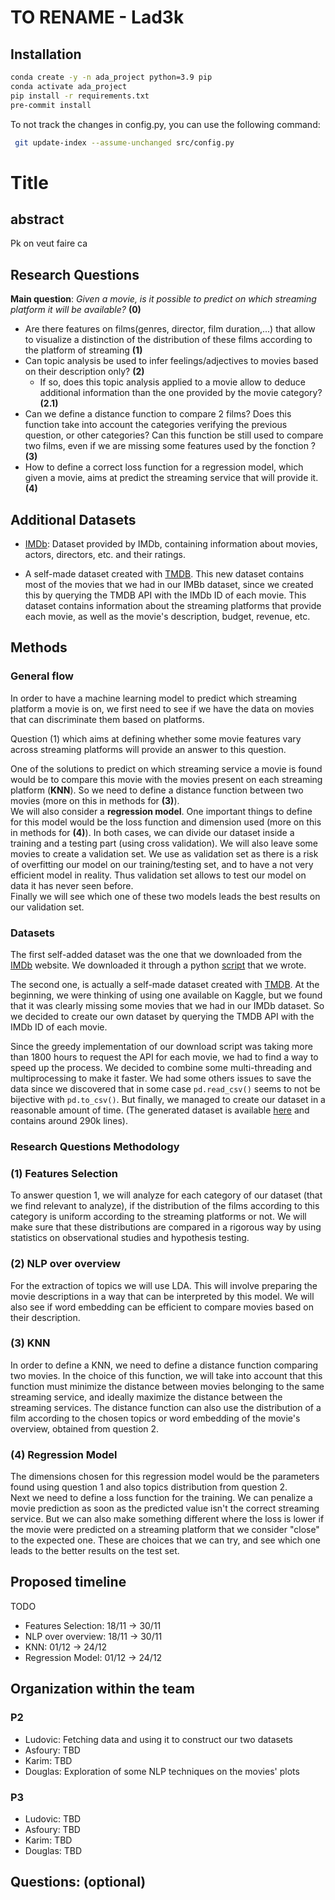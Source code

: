 # TO RENAME - Lad3k

## Installation
```bash
conda create -y -n ada_project python=3.9 pip
conda activate ada_project
pip install -r requirements.txt
pre-commit install
```

To not track the changes in config.py, you can use the following command:
```bash
 git update-index --assume-unchanged src/config.py
```


# Title

## abstract

Pk on veut faire ca


## Research Questions

**Main question**: *Given a movie, is it possible to predict on which streaming platform it will be available?* **(0)**

- Are there features on films(genres, director, film duration,...) that allow to visualize a distinction of the distribution of these films according to the platform of streaming **(1)**
- Can topic analysis be used to infer feelings/adjectives to movies based on their description only? **(2)**
  - If so, does this topic analysis applied to a movie allow to deduce additional information than the one provided by the movie category? **(2.1)**
- Can we define a distance function to compare 2 films? Does this function take into account the categories verifying the previous question, or other categories? Can this function be still used to compare two films, even if we are missing some features used by the fonction ? **(3)**
- How to define a correct loss function for a regression model, which given a movie, aims at predict the streaming service that will provide it. **(4)**

## Additional Datasets

- [IMDb](https://www.imdb.com/interfaces/): Dataset provided by IMDb, containing information about movies, actors, directors, etc. and their ratings.

- A self-made dataset created with [TMDB](https://www.themoviedb.org/). This new dataset contains most
of the movies that we had in our IMBb dataset, since we created this by querying the TMDB API with
the IMDb ID of each movie. This dataset contains information about the streaming platforms that
provide each movie, as well as the movie's description, budget, revenue, etc.

## Methods

### General flow

In order to have a machine learning model to predict which streaming platform a movie is on, we first need to see if we have the data on movies that can discriminate them based on platforms.

Question (1) which aims at defining whether some movie features vary across streaming platforms will provide an answer to this question.  

One of the solutions to predict on which streaming service a movie is found would be to compare this movie with the movies present on each streaming platform (**KNN**). So we need to define a distance function between two movies (more on this in methods for **(3)**).  
We will also consider a **regression model**. One important things to define for this model would be the loss function and dimension used (more on this in methods for **(4)**).
In both cases, we can divide our dataset inside a training and a testing part (using cross validation). We will also leave some movies to create a validation set. We use as validation set as there is a risk of overfitting our model on our training/testing set, and to have a not very efficient model in reality. Thus validation set allows to test our model on data it has never seen before.  
Finally we will see which one of these two models leads the best results on our validation set.


### Datasets

The first self-added dataset was the one that we downloaded from the [IMDb](https://www.imdb.com/interfaces/) website. We downloaded it through a python [script](src/dataset_creation.py) that we wrote.

The second one, is actually a self-made dataset created with [TMDB](https://www.themoviedb.org/). At the beginning, we were thinking of using one available on Kaggle, but we found that it was clearly missing some movies that we had in our IMDb dataset. So we decided to create our own dataset by querying the TMDB API with the IMDb ID of each movie.

Since the greedy implementation of our download script was taking more than 1800 hours to request the API for each movie, we had to find a way to speed up the process. We decided to combine some multi-threading and multiprocessing to make it faster. We had some others issues to save the data since we discovered that in some case `pd.read_csv()` seems to not be bijective with `pd.to_csv()`. But finally, we managed to create our dataset in a reasonable amount of time. (The generated dataset is available [here](data/moviedb_data.tsv.gz) and contains around 290k lines).
### Research Questions Methodology

### **(1)** Features Selection

To answer question 1, we will analyze for each category of our dataset (that we find relevant to analyze), if the distribution of the films according to this category is uniform according to the streaming platforms or not. We will make sure that these distributions are compared in a rigorous way by using statistics on observational studies and hypothesis testing.

### **(2)** NLP over overview

For the extraction of topics we will use LDA. This will involve preparing the movie descriptions in a way that can be interpreted by this model. We will also see if word embedding can be efficient to compare movies based on their description.

### **(3)** KNN

In order to define a KNN, we need to define a distance function comparing two movies.
In the choice of this function, we will take into account that this function must minimize the distance between movies belonging to the same streaming service, and ideally maximize the distance between the streaming services. The distance function can also use the distribution of a film according to the chosen topics or word embedding of the movie's overview, obtained from question 2.

### **(4)** Regression Model

The dimensions chosen for this regression model would be the parameters found using question 1 and also topics distribution from question 2.  
Next we need to define a loss function for the training.
We can penalize a movie prediction as soon as the predicted value isn't the correct streaming service. But we can also make something different where the loss is lower if the movie were predicted on a streaming platform that we consider "close" to the expected one. These are choices that we can try, and see which one leads to the better results on the test set.



## Proposed timeline

TODO

- Features Selection: 18/11 -> 30/11
- NLP over overview: 18/11 -> 30/11
- KNN: 01/12 -> 24/12
- Regression Model: 01/12 -> 24/12



## Organization within the team

### P2
- Ludovic: Fetching data and using it to construct our two datasets
- Asfoury: TBD
- Karim: TBD
- Douglas: Exploration of some NLP techniques on the movies' plots

### P3
- Ludovic: TBD
- Asfoury: TBD
- Karim: TBD
- Douglas: TBD

## Questions: (optional)
